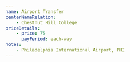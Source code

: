 ```yaml
---
name: Airport Transfer
centerNameRelation:
    - Chestnut Hill College
priceDetails:
    - price: 75
      payPeriod: each-way
notes:
    - Philadelphia International Airport, PHI
---
```

